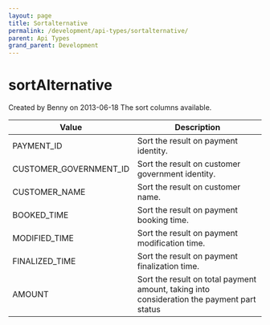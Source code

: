 ```yaml
---
layout: page
title: Sortalternative
permalink: /development/api-types/sortalternative/
parent: Api Types
grand_parent: Development
---
```




# sortAlternative 
Created by Benny on 2013-06-18
The sort columns available.
  
| Value                  | Description                                                                                |
|------------------------|--------------------------------------------------------------------------------------------|
| PAYMENT_ID             | Sort the result on payment identity.                                                       |
| CUSTOMER_GOVERNMENT_ID | Sort the result on customer government identity.                                           |
| CUSTOMER_NAME          | Sort the result on customer name.                                                          |
| BOOKED_TIME            | Sort the result on payment booking time.                                                   |
| MODIFIED_TIME          | Sort the result on payment modification time.                                              |
| FINALIZED_TIME         | Sort the result on payment finalization time.                                              |
| AMOUNT                 | Sort the result on total payment amount, taking into consideration the payment part status |
  
  
  
  
  
  
  
  
